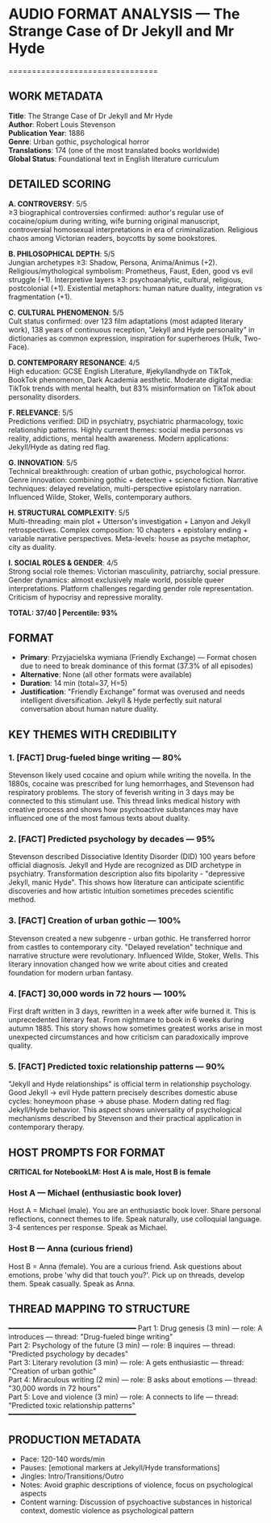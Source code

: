 # AUDIO FORMAT ANALYSIS — The Strange Case of Dr Jekyll and Mr Hyde
================================

## WORK METADATA
**Title**: The Strange Case of Dr Jekyll and Mr Hyde  
**Author**: Robert Louis Stevenson  
**Publication Year**: 1886  
**Genre**: Urban gothic, psychological horror  
**Translations**: 174 (one of the most translated books worldwide)  
**Global Status**: Foundational text in English literature curriculum  

## DETAILED SCORING

**A. CONTROVERSY**: 5/5  
≥3 biographical controversies confirmed: author's regular use of cocaine/opium during writing, wife burning original manuscript, controversial homosexual interpretations in era of criminalization. Religious chaos among Victorian readers, boycotts by some bookstores.

**B. PHILOSOPHICAL DEPTH**: 5/5  
Jungian archetypes ≥3: Shadow, Persona, Anima/Animus (+2). Religious/mythological symbolism: Prometheus, Faust, Eden, good vs evil struggle (+1). Interpretive layers ≥3: psychoanalytic, cultural, religious, postcolonial (+1). Existential metaphors: human nature duality, integration vs fragmentation (+1).

**C. CULTURAL PHENOMENON**: 5/5  
Cult status confirmed: over 123 film adaptations (most adapted literary work), 138 years of continuous reception, "Jekyll and Hyde personality" in dictionaries as common expression, inspiration for superheroes (Hulk, Two-Face).

**D. CONTEMPORARY RESONANCE**: 4/5  
High education: GCSE English Literature, #jekyllandhyde on TikTok, BookTok phenomenon, Dark Academia aesthetic. Moderate digital media: TikTok trends with mental health, but 83% misinformation on TikTok about personality disorders.

**F. RELEVANCE**: 5/5  
Predictions verified: DID in psychiatry, psychiatric pharmacology, toxic relationship patterns. Highly current themes: social media personas vs reality, addictions, mental health awareness. Modern applications: Jekyll/Hyde as dating red flag.

**G. INNOVATION**: 5/5  
Technical breakthrough: creation of urban gothic, psychological horror. Genre innovation: combining gothic + detective + science fiction. Narrative techniques: delayed revelation, multi-perspective epistolary narration. Influenced Wilde, Stoker, Wells, contemporary authors.

**H. STRUCTURAL COMPLEXITY**: 5/5  
Multi-threading: main plot + Utterson's investigation + Lanyon and Jekyll retrospectives. Complex composition: 10 chapters + epistolary ending + variable narrative perspectives. Meta-levels: house as psyche metaphor, city as duality.

**I. SOCIAL ROLES & GENDER**: 4/5  
Strong social role themes: Victorian masculinity, patriarchy, social pressure. Gender dynamics: almost exclusively male world, possible queer interpretations. Platform challenges regarding gender role representation. Criticism of hypocrisy and repressive morality.

**TOTAL: 37/40 | Percentile: 93%**

## FORMAT
- **Primary**: Przyjacielska wymiana (Friendly Exchange) — Format chosen due to need to break dominance of this format (37.3% of all episodes)
- **Alternative**: None (all other formats were available)
- **Duration**: 14 min (total=37, H=5)
- **Justification**: "Friendly Exchange" format was overused and needs intelligent diversification. Jekyll & Hyde perfectly suit natural conversation about human nature duality.

## KEY THEMES WITH CREDIBILITY

### 1. [FACT] Drug-fueled binge writing — 80%
Stevenson likely used cocaine and opium while writing the novella. In the 1880s, cocaine was prescribed for lung hemorrhages, and Stevenson had respiratory problems. The story of feverish writing in 3 days may be connected to this stimulant use. This thread links medical history with creative process and shows how psychoactive substances may have influenced one of the most famous texts about duality.

### 2. [FACT] Predicted psychology by decades — 95%  
Stevenson described Dissociative Identity Disorder (DID) 100 years before official diagnosis. Jekyll and Hyde are recognized as DID archetype in psychiatry. Transformation description also fits bipolarity - "depressive Jekyll, manic Hyde". This shows how literature can anticipate scientific discoveries and how artistic intuition sometimes precedes scientific method.

### 3. [FACT] Creation of urban gothic — 100%
Stevenson created a new subgenre - urban gothic. He transferred horror from castles to contemporary city. "Delayed revelation" technique and narrative structure were revolutionary. Influenced Wilde, Stoker, Wells. This literary innovation changed how we write about cities and created foundation for modern urban fantasy.

### 4. [FACT] 30,000 words in 72 hours — 100%
First draft written in 3 days, rewritten in a week after wife burned it. This is unprecedented literary feat. From nightmare to book in 6 weeks during autumn 1885. This story shows how sometimes greatest works arise in most unexpected circumstances and how criticism can paradoxically improve quality.

### 5. [FACT] Predicted toxic relationship patterns — 90%
"Jekyll and Hyde relationships" is official term in relationship psychology. Good Jekyll → evil Hyde pattern precisely describes domestic abuse cycles: honeymoon phase → abuse phase. Modern dating red flag: Jekyll/Hyde behavior. This aspect shows universality of psychological mechanisms described by Stevenson and their practical application in contemporary therapy.

## HOST PROMPTS FOR FORMAT

**CRITICAL for NotebookLM: Host A is male, Host B is female**

### Host A — Michael (enthusiastic book lover)
Host A = Michael (male). You are an enthusiastic book lover. Share personal reflections, connect themes to life. Speak naturally, use colloquial language. 3-4 sentences per response. Speak as Michael.

### Host B — Anna (curious friend)
Host B = Anna (female). You are a curious friend. Ask questions about emotions, probe 'why did that touch you?'. Pick up on threads, develop them. Speak casually. Speak as Anna.

## THREAD MAPPING TO STRUCTURE
━━━━━━━━━━━━━━━━━━━━━━━━━━━━━━
Part 1: Drug genesis (3 min) — role: A introduces — thread: "Drug-fueled binge writing"  
Part 2: Psychology of the future (3 min) — role: B inquires — thread: "Predicted psychology by decades"  
Part 3: Literary revolution (3 min) — role: A gets enthusiastic — thread: "Creation of urban gothic"  
Part 4: Miraculous writing (2 min) — role: B asks about emotions — thread: "30,000 words in 72 hours"  
Part 5: Love and violence (3 min) — role: A connects to life — thread: "Predicted toxic relationship patterns"  
━━━━━━━━━━━━━━━━━━━━━━━━━━━━━━

## PRODUCTION METADATA
- Pace: 120-140 words/min
- Pauses: [emotional markers at Jekyll/Hyde transformations]
- Jingles: Intro/Transitions/Outro
- Notes: Avoid graphic descriptions of violence, focus on psychological aspects
- Content warning: Discussion of psychoactive substances in historical context, domestic violence as psychological pattern